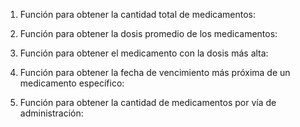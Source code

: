 1. Función para obtener la cantidad total de medicamentos:

2. Función para obtener la dosis promedio de los medicamentos:

3. Función para obtener el medicamento con la dosis más alta:

4. Función para obtener la fecha de vencimiento más próxima de un medicamento específico:

5. Función para obtener la cantidad de medicamentos por vía de administración:

